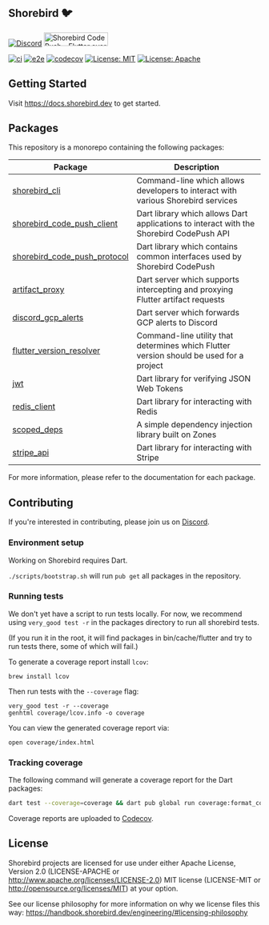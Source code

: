 ## Shorebird 🐦

[![Discord](https://img.shields.io/discord/1030243211995791380?style=for-the-badge&logo=discord&color=blue)](https://discord.gg/shorebird)
<a href="https://www.producthunt.com/posts/shorebird-code-push?utm_source=badge-featured&utm_medium=badge&utm_souce=badge-shorebird&#0045;code&#0045;push" target="_blank"><img src="https://api.producthunt.com/widgets/embed-image/v1/featured.svg?post_id=449946&theme=neutral" alt="Shorebird&#0032;Code&#0032;Push - Flutter&#0032;over&#0032;the&#0032;air&#0032;updates | Product Hunt" style="width: 128px; height: 27px;" width="128" height="27" /></a>

[![ci](https://github.com/shorebirdtech/shorebird/actions/workflows/main.yaml/badge.svg)](https://github.com/shorebirdtech/shorebird/actions/workflows/main.yaml)
[![e2e](https://github.com/shorebirdtech/shorebird/actions/workflows/e2e.yaml/badge.svg)](https://github.com/shorebirdtech/shorebird/actions/workflows/e2e.yaml)
[![codecov](https://codecov.io/gh/shorebirdtech/shorebird/branch/main/graph/badge.svg)](https://codecov.io/gh/shorebirdtech/shorebird)
[![License: MIT](https://img.shields.io/badge/license-MIT-blue.svg)](./LICENSE-MIT)
[![License: Apache](https://img.shields.io/badge/license-Apache-orange.svg)](./LICENSE-APACHE)

## Getting Started

Visit https://docs.shorebird.dev to get started.

## Packages

This repository is a monorepo containing the following packages:

| Package                                                                         | Description                                                                             |
| ------------------------------------------------------------------------------- | --------------------------------------------------------------------------------------- |
| [shorebird_cli](packages/shorebird_cli/README.md)                               | Command-line which allows developers to interact with various Shorebird services        |
| [shorebird_code_push_client](packages/shorebird_code_push_client/README.md)     | Dart library which allows Dart applications to interact with the Shorebird CodePush API |
| [shorebird_code_push_protocol](packages/shorebird_code_push_protocol/README.md) | Dart library which contains common interfaces used by Shorebird CodePush                |
| [artifact_proxy](packages/artifact_proxy/README.md)                             | Dart server which supports intercepting and proxying Flutter artifact requests          |
| [discord_gcp_alerts](packages/discord_gcp_alerts/README.md)                     | Dart server which forwards GCP alerts to Discord                                        |
| [flutter_version_resolver](packages/flutter_version_resolver/README.md)         | Command-line utility that determines which Flutter version should be used for a project |
| [jwt](packages/jwt/README.md)                                                   | Dart library for verifying JSON Web Tokens                                              |
| [redis_client](packages/redis_client/README.md)                                 | Dart library for interacting with Redis                                                 |
| [scoped_deps](packages/scoped_deps/README.md)                                   | A simple dependency injection library built on Zones                                    |
| [stripe_api](packages/stripe_api/README.md)                                     | Dart library for interacting with Stripe                                                |

For more information, please refer to the documentation for each package.

## Contributing

If you're interested in contributing, please join us on
[Discord](https://discord.gg/shorebird).

### Environment setup

Working on Shorebird requires Dart.

`./scripts/bootstrap.sh` will run `pub get` all packages in the repository.

### Running tests

We don't yet have a script to run tests locally. For now, we recommend using
`very_good test -r` in the packages directory to run all shorebird tests.

(If you run it in the root, it will find packages in bin/cache/flutter and try
to run tests there, some of which will fail.)

To generate a coverage report install `lcov`:

```
brew install lcov
```

Then run tests with the `--coverage` flag:

```
very_good test -r --coverage
genhtml coverage/lcov.info -o coverage
```

You can view the generated coverage report via:

```
open coverage/index.html
```

### Tracking coverage

The following command will generate a coverage report for the Dart packages:

```bash
dart test --coverage=coverage && dart pub global run coverage:format_coverage --lcov --in=coverage --out=coverage/lcov.info --packages=.dart_tool/package_config.json --check-ignore
```

Coverage reports are uploaded to [Codecov](https://app.codecov.io/gh/shorebirdtech/shorebird).

## License

Shorebird projects are licensed for use under either Apache License, Version 2.0
(LICENSE-APACHE or http://www.apache.org/licenses/LICENSE-2.0) MIT license
(LICENSE-MIT or http://opensource.org/licenses/MIT) at your option.

See our license philosophy for more information on why we license files this
way:
https://handbook.shorebird.dev/engineering/#licensing-philosophy
